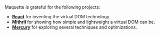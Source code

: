 Maquette is grateful for the following projects:

<ul>
<li><strong><a href="http://facebook.github.io/react/">React</a></strong> for inventing the virtual DOM technology.</li>
<li><strong><a href="http://lhorie.github.io/mithril/">Mithril</a></strong> for showing how simple and lightweight a virtual DOM can be.</li>
<li><strong><a href="https://github.com/Raynos/mercury">Mercury</a></strong> for exploring several techniques and optimizations.</li>
</ul>

